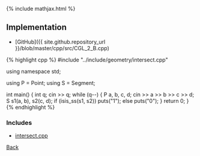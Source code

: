 {% include mathjax.html %}



## Implementation

- [GitHub]({{ site.github.repository_url }}/blob/master/cpp/src/CGL_2_B.cpp)

{% highlight cpp %}
#include "../include/geometry/intersect.cpp"

using namespace std;

using P = Point<float11>;
using S = Segment<float11>;

int main() {
  int q;
  cin >> q;
  while (q--) {
    P a, b, c, d;
    cin >> a >> b >> c >> d;
    S s1(a, b), s2(c, d);
    if (isis_ss(s1, s2))
      puts("1");
    else
      puts("0");
  }
  return 0;
}
{% endhighlight %}

### Includes

- [intersect.cpp](../include/geometry/intersect)

[Back](..)
